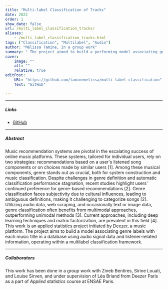 ```yaml
---
title: "Multi-label Classification of Tracks" 
date: 2022
order: 1
show_date: false
url: /multi_label_classification_tracks/
aliases: 
    - /multi_label_classification_tracks.html
tags: ["Classification", "Multilabel", "Audio"]
author: "Mélissa Tamine, in a group work"
summary: " The project aimed to build a performing model associating genre labels with each music title in a database using audio signal data and listener-related information, operating within a multilabel classification framework." 
cover:
    image: ""
    alt: ""
    relative: true
editPost:
    URL: "https://github.com/taminemelissa/multi-label-classification"
    Text: "GitHub"

---
```


---

##### Links

+ [GitHub](https://github.com/taminemelissa/multi-label-classification)

---

##### Abstract

Music recommendation systems are pivotal in the escalating success of online music platforms. These systems, tailored for individual users, rely on two strategies: recommendations based on a user's listened song components or on choices made by similar users [1]. Among these musical components, genre stands out as crucial, both for system construction and music classification. Despite challenges in genre definition and automatic classification performance stagnation, recent studies highlight users' continued preference for genre-based recommendations [2]. Genre classification faces subjectivity due to cultural influences, leading to ambiguous definitions, making it challenging to categorize songs [2]. Utilizing audio data, web scraping, and occasionally text or image data, genre classification often benefits from multimodal approaches, outperforming unimodal methods [3]. Current approaches, including deep learning techniques and matrix factorization, are prevalent in this field [4]. This work is an applied statistics project initiated by Deezer, a music platform. The project aims to build a model associating genre labels with each music title in a database using audio signal data and listener-related information, operating within a multilabel classification framework. 

---

##### Collaborators

This work has been done in a group work with Zineb Bentires, Sirine Louati, and Louise Sirven, and under supervision of Léa Briand from Deezer Paris as a part of _Applied statistics_ course at ENSAE Paris.